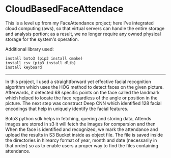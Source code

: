 # CloudBasedFaceAttendace
This is a level up from my FaceAttendance project; here I've integrated cloud computing (aws), so that virtual servers can handle the entire storage and analysis portion; as a result, we no longer require any owned physical storage for the system's operation.

Additional library used:

    install boto3 (pip3 install cmake)
    install csv (pip3 install dlib)
    install keyboard
<hr>

In this project, I used a straightforward yet effective facial recognition algorithm which uses the HOG method to detect faces on the given picture. Afterwards, it detected 68 specific points on the face called the landmark which helped to locate the face regardless of the angle or position in the picture. The next step was construct Deep CNN which identified 128 facial encodings that help in uniquely identify the facial features.

Boto3 python sdk helps in fetching, quering and storing data, Attends images are stored in s3 it will fetch the images for comparsion and then When the face is identified and recognized, we mark the attendance and upload the results in S3 Bucket inside as object file. The file is saved inside the directories in hirearcy format of year, month and date (necessarily in that order) so as to enable users a proper way to find the files containing attendance.
